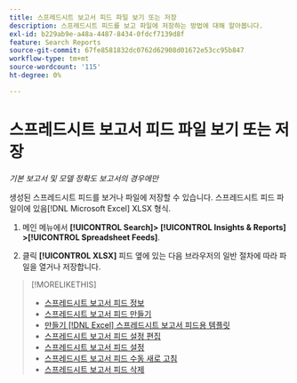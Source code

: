 ```yaml
---
title: 스프레드시트 보고서 피드 파일 보기 또는 저장
description: 스프레드시트 피드를 보고 파일에 저장하는 방법에 대해 알아봅니다.
exl-id: b229ab9e-a48a-4487-8434-0fdcf7139d8f
feature: Search Reports
source-git-commit: 67fe8581832dc0762d62908d01672e53cc95b847
workflow-type: tm+mt
source-wordcount: '115'
ht-degree: 0%

---
```


# 스프레드시트 보고서 피드 파일 보기 또는 저장

*기본 보고서 및 모델 정확도 보고서의 경우에만*

생성된 스프레드시트 피드를 보거나 파일에 저장할 수 있습니다. 스프레드시트 피드 파일이에 있음[!DNL Microsoft Excel] XLSX 형식.

1. 메인 메뉴에서 **[!UICONTROL Search]> [!UICONTROL Insights & Reports] >[!UICONTROL Spreadsheet Feeds]**.

1. 클릭 **[!UICONTROL XLSX]** 피드 옆에 있는 다음 브라우저의 일반 절차에 따라 파일을 열거나 저장합니다.

>[!MORELIKETHIS]
>
>* [스프레드시트 보고서 피드 정보](spreadsheet-feed-about.md)
>* [스프레드시트 보고서 피드 만들기](spreadsheet-feed-create.md)
>* [만들기 [!DNL Excel] 스프레드시트 보고서 피드용 템플릿](spreadsheet-feed-create-excel-template.md)
>* [스프레드시트 보고서 피드 설정 편집](spreadsheet-feed-edit.md)
>* [스프레드시트 보고서 피드 설정](spreadsheet-feed-settings.md)
>* [스프레드시트 보고서 피드 수동 새로 고침](spreadsheet-feed-refresh.md)
>* [스프레드시트 보고서 피드 삭제](spreadsheet-feed-delete.md)
